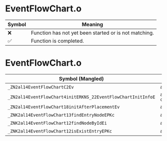 # EventFlowChart.o
| Symbol | Meaning 
| ------------- | ------------- 
| :x: | Function has not yet been started or is not matching. 
| :white_check_mark: | Function is completed. 


# EventFlowChart.o
| Symbol (Mangled) | Symbol (Demangled) | Decompiled? |
| ------------- |  ------------- | ------------- |
| `_ZN2al14EventFlowChartC2Ev` | `al::EventFlowChart::EventFlowChart(void)` | :white_check_mark: |
| `_ZN2al14EventFlowChart4initERKNS_22EventFlowChartInitInfoE` | `al::EventFlowChart::init(al::EventFlowChartInitInfo const&)` | :white_check_mark: |
| `_ZN2al14EventFlowChart18initAfterPlacementEv` | `al::EventFlowChart::initAfterPlacement(void)` | :white_check_mark: |
| `_ZNK2al14EventFlowChart13findEntryNodeEPKc` | `al::EventFlowChart::findEntryNode(char const*)const` | :white_check_mark: |
| `_ZNK2al14EventFlowChart12findNodeByIdEi` | `al::EventFlowChart::findNodeById(int)const` | :white_check_mark: |
| `_ZNK2al14EventFlowChart12isExistEntryEPKc` | `al::EventFlowChart::isExistEntry(char const*)const` | :white_check_mark: |
